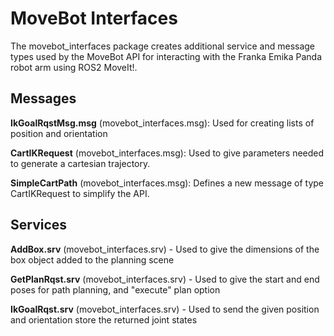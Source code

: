 # MoveBot Interfaces

The movebot_interfaces package creates additional service and message types used by the MoveBot API
for interacting with the Franka Emika Panda robot arm using ROS2 MoveIt!.

## Messages 

**IkGoalRqstMsg.msg** (movebot_interfaces.msg): Used for creating lists of position and orientation 

**CartIKRequest** (movebot_interfaces.msg): Used to give parameters needed to 
generate a cartesian trajectory.

**SimpleCartPath** (movebot_interfaces.msg): Defines a new message of type CartIKRequest to simplify the API.

## Services 

**AddBox.srv** (movebot_interfaces.srv) - Used to give the dimensions of the box object added to the planning scene

**GetPlanRqst.srv** (movebot_interfaces.srv) - Used to give the start and end poses for path planning, and "execute" plan option

**IkGoalRqst.srv** (movebot_interfaces.srv) - Used to send the given position and orientation store the returned joint states



